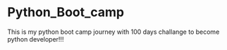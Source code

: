 # Python_Boot_camp
This is my python boot camp journey with 100 days challange to become python developer!!!
